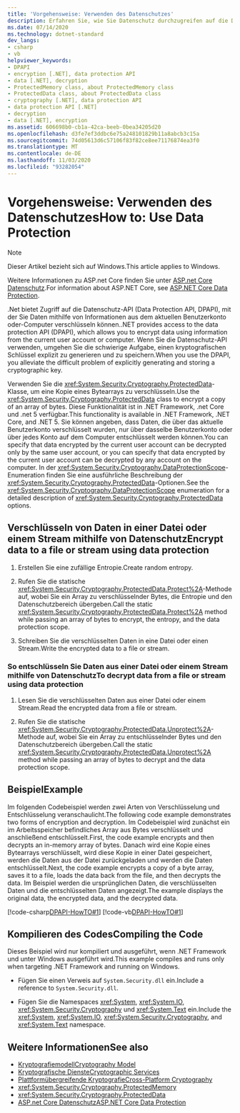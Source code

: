 ```yaml
---
title: 'Vorgehensweise: Verwenden des Datenschutzes'
description: Erfahren Sie, wie Sie Datenschutz durchzugreifen auf die Datenschutz-API (Data Protection API, DPAPI) in .NET verwenden.
ms.date: 07/14/2020
ms.technology: dotnet-standard
dev_langs:
- csharp
- vb
helpviewer_keywords:
- DPAPI
- encryption [.NET], data protection API
- data [.NET], decryption
- ProtectedMemory class, about ProtectedMemory class
- ProtectedData class, about ProtectedData class
- cryptography [.NET], data protection API
- data protection API [.NET]
- decryption
- data [.NET], encryption
ms.assetid: 606698b0-cb1a-42ca-beeb-0bea34205d20
ms.openlocfilehash: d3fe7ef3ddbc6e75a248101829b11a8abcb3c15a
ms.sourcegitcommit: 74d05613d6c57106f83f82ce8ee71176874ea3f0
ms.translationtype: MT
ms.contentlocale: de-DE
ms.lasthandoff: 11/03/2020
ms.locfileid: "93282054"
---
```

# <a name="how-to-use-data-protection"></a><span data-ttu-id="7527a-103">Vorgehensweise: Verwenden des Datenschutzes</span><span class="sxs-lookup"><span data-stu-id="7527a-103">How to: Use Data Protection</span></span>

> [!NOTE]
> <span data-ttu-id="7527a-104">Dieser Artikel bezieht sich auf Windows.</span><span class="sxs-lookup"><span data-stu-id="7527a-104">This article applies to Windows.</span></span>
>
> <span data-ttu-id="7527a-105">Weitere Informationen zu ASP.net Core finden Sie unter [ASP.net Core Datenschutz](/aspnet/core/security/data-protection/introduction).</span><span class="sxs-lookup"><span data-stu-id="7527a-105">For information about ASP.NET Core, see [ASP.NET Core Data Protection](/aspnet/core/security/data-protection/introduction).</span></span>

<span data-ttu-id="7527a-106">.Net bietet Zugriff auf die Datenschutz-API (Data Protection API, DPAPI), mit der Sie Daten mithilfe von Informationen aus dem aktuellen Benutzerkonto oder-Computer verschlüsseln können.</span><span class="sxs-lookup"><span data-stu-id="7527a-106">.NET provides access to the data protection API (DPAPI), which allows you to encrypt data using information from the current user account or computer.</span></span>  <span data-ttu-id="7527a-107">Wenn Sie die Datenschutz-API verwenden, umgehen Sie die schwierige Aufgabe, einen kryptografischen Schlüssel explizit zu generieren und zu speichern.</span><span class="sxs-lookup"><span data-stu-id="7527a-107">When you use the DPAPI, you alleviate the difficult problem of explicitly generating and storing a cryptographic key.</span></span>  
  
<span data-ttu-id="7527a-108">Verwenden Sie die <xref:System.Security.Cryptography.ProtectedData>-Klasse, um eine Kopie eines Bytearrays zu verschlüsseln.</span><span class="sxs-lookup"><span data-stu-id="7527a-108">Use the <xref:System.Security.Cryptography.ProtectedData> class to encrypt a copy of an array of bytes.</span></span> <span data-ttu-id="7527a-109">Diese Funktionalität ist in .NET Framework, .net Core und .net 5 verfügbar.</span><span class="sxs-lookup"><span data-stu-id="7527a-109">This functionality is available in .NET Framework, .NET Core, and .NET 5.</span></span>  <span data-ttu-id="7527a-110">Sie können angeben, dass Daten, die über das aktuelle Benutzerkonto verschlüsselt wurden, nur über dasselbe Benutzerkonto oder über jedes Konto auf dem Computer entschlüsselt werden können.</span><span class="sxs-lookup"><span data-stu-id="7527a-110">You can specify that data encrypted by the current user account can be decrypted only by the same user account, or you can specify that data encrypted by the current user account can be decrypted by any account on the computer.</span></span>  <span data-ttu-id="7527a-111">In der <xref:System.Security.Cryptography.DataProtectionScope>-Enumeration finden Sie eine ausführliche Beschreibung der <xref:System.Security.Cryptography.ProtectedData>-Optionen.</span><span class="sxs-lookup"><span data-stu-id="7527a-111">See the <xref:System.Security.Cryptography.DataProtectionScope> enumeration for a detailed description of <xref:System.Security.Cryptography.ProtectedData> options.</span></span>  
  
## <a name="encrypt-data-to-a-file-or-stream-using-data-protection"></a><span data-ttu-id="7527a-112">Verschlüsseln von Daten in einer Datei oder einem Stream mithilfe von Datenschutz</span><span class="sxs-lookup"><span data-stu-id="7527a-112">Encrypt data to a file or stream using data protection</span></span>  
  
1. <span data-ttu-id="7527a-113">Erstellen Sie eine zufällige Entropie.</span><span class="sxs-lookup"><span data-stu-id="7527a-113">Create random entropy.</span></span>  
  
2. <span data-ttu-id="7527a-114">Rufen Sie die statische <xref:System.Security.Cryptography.ProtectedData.Protect%2A>-Methode auf, wobei Sie ein Array zu verschlüsselnder Bytes, die Entropie und den Datenschutzbereich übergeben.</span><span class="sxs-lookup"><span data-stu-id="7527a-114">Call the static <xref:System.Security.Cryptography.ProtectedData.Protect%2A> method while passing an array of bytes to encrypt, the entropy, and the data protection scope.</span></span>  
  
3. <span data-ttu-id="7527a-115">Schreiben Sie die verschlüsselten Daten in eine Datei oder einen Stream.</span><span class="sxs-lookup"><span data-stu-id="7527a-115">Write the encrypted data to a file or stream.</span></span>  
  
### <a name="to-decrypt-data-from-a-file-or-stream-using-data-protection"></a><span data-ttu-id="7527a-116">So entschlüsseln Sie Daten aus einer Datei oder einem Stream mithilfe von Datenschutz</span><span class="sxs-lookup"><span data-stu-id="7527a-116">To decrypt data from a file or stream using data protection</span></span>  
  
1. <span data-ttu-id="7527a-117">Lesen Sie die verschlüsselten Daten aus einer Datei oder einem Stream.</span><span class="sxs-lookup"><span data-stu-id="7527a-117">Read the encrypted data from a file or stream.</span></span>  
  
2. <span data-ttu-id="7527a-118">Rufen Sie die statische <xref:System.Security.Cryptography.ProtectedData.Unprotect%2A>-Methode auf, wobei Sie ein Array zu entschlüsselnder Bytes und den Datenschutzbereich übergeben.</span><span class="sxs-lookup"><span data-stu-id="7527a-118">Call the static <xref:System.Security.Cryptography.ProtectedData.Unprotect%2A> method while passing an array of bytes to decrypt and the data protection scope.</span></span>  
  
## <a name="example"></a><span data-ttu-id="7527a-119">Beispiel</span><span class="sxs-lookup"><span data-stu-id="7527a-119">Example</span></span>

<span data-ttu-id="7527a-120">Im folgenden Codebeispiel werden zwei Arten von Verschlüsselung und Entschlüsselung veranschaulicht.</span><span class="sxs-lookup"><span data-stu-id="7527a-120">The following code example demonstrates two forms of encryption and decryption.</span></span>  <span data-ttu-id="7527a-121">Im Codebeispiel wird zunächst ein im Arbeitsspeicher befindliches Array aus Bytes verschlüsselt und anschließend entschlüsselt.</span><span class="sxs-lookup"><span data-stu-id="7527a-121">First, the code example encrypts and then decrypts an in-memory array of bytes.</span></span>  <span data-ttu-id="7527a-122">Danach wird eine Kopie eines Bytearrays verschlüsselt, wird diese Kopie in einer Datei gespeichert, werden die Daten aus der Datei zurückgeladen und werden die Daten entschlüsselt.</span><span class="sxs-lookup"><span data-stu-id="7527a-122">Next, the code example encrypts a copy of a byte array, saves it to a file, loads the data back from the file, and then decrypts the data.</span></span>  <span data-ttu-id="7527a-123">Im Beispiel werden die ursprünglichen Daten, die verschlüsselten Daten und die entschlüsselten Daten angezeigt.</span><span class="sxs-lookup"><span data-stu-id="7527a-123">The example displays the original data, the encrypted data, and the decrypted data.</span></span>

[!code-csharp[DPAPI-HowTO#1](../../../samples/snippets/csharp/VS_Snippets_CLR/DPAPI-HowTO/cs/sample.cs#1)]
[!code-vb[DPAPI-HowTO#1](../../../samples/snippets/visualbasic/VS_Snippets_CLR/DPAPI-HowTO/vb/sample.vb#1)]  
  
## <a name="compiling-the-code"></a><span data-ttu-id="7527a-124">Kompilieren des Codes</span><span class="sxs-lookup"><span data-stu-id="7527a-124">Compiling the Code</span></span>  

<span data-ttu-id="7527a-125">Dieses Beispiel wird nur kompiliert und ausgeführt, wenn .NET Framework und unter Windows ausgeführt wird.</span><span class="sxs-lookup"><span data-stu-id="7527a-125">This example compiles and runs only when targeting .NET Framework and running on Windows.</span></span>

- <span data-ttu-id="7527a-126">Fügen Sie einen Verweis auf `System.Security.dll` ein.</span><span class="sxs-lookup"><span data-stu-id="7527a-126">Include a reference to `System.Security.dll`.</span></span>  
  
- <span data-ttu-id="7527a-127">Fügen Sie die Namespaces <xref:System>, <xref:System.IO>, <xref:System.Security.Cryptography> und <xref:System.Text> ein.</span><span class="sxs-lookup"><span data-stu-id="7527a-127">Include the <xref:System>, <xref:System.IO>, <xref:System.Security.Cryptography>, and <xref:System.Text> namespace.</span></span>  
  
## <a name="see-also"></a><span data-ttu-id="7527a-128">Weitere Informationen</span><span class="sxs-lookup"><span data-stu-id="7527a-128">See also</span></span>

- [<span data-ttu-id="7527a-129">Kryptografiemodell</span><span class="sxs-lookup"><span data-stu-id="7527a-129">Cryptography Model</span></span>](cryptography-model.md)
- [<span data-ttu-id="7527a-130">Kryptografische Dienste</span><span class="sxs-lookup"><span data-stu-id="7527a-130">Cryptographic Services</span></span>](cryptographic-services.md)
- [<span data-ttu-id="7527a-131">Plattformübergreifende Kryptografie</span><span class="sxs-lookup"><span data-stu-id="7527a-131">Cross-Platform Cryptography</span></span>](cross-platform-cryptography.md)
- <xref:System.Security.Cryptography.ProtectedMemory>
- <xref:System.Security.Cryptography.ProtectedData>
- [<span data-ttu-id="7527a-132">ASP.net Core Datenschutz</span><span class="sxs-lookup"><span data-stu-id="7527a-132">ASP.NET Core Data Protection</span></span>](/aspnet/core/security/data-protection/introduction)
